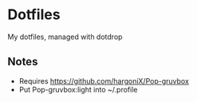 # Dotfiles
My dotfiles, managed with dotdrop

## Notes
- Requires https://github.com/hargoniX/Pop-gruvbox
- Put Pop-gruvbox:light into ~/.profile
